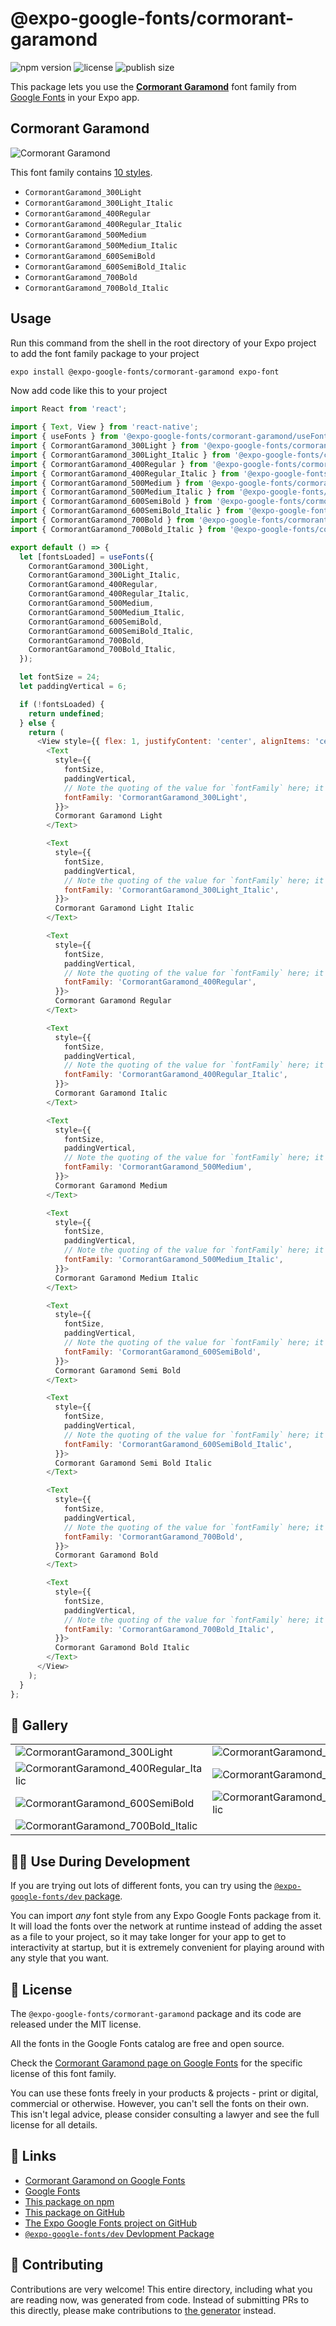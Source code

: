 # @expo-google-fonts/cormorant-garamond

![npm version](https://flat.badgen.net/npm/v/@expo-google-fonts/cormorant-garamond)
![license](https://flat.badgen.net/github/license/expo/google-fonts)
![publish size](https://flat.badgen.net/packagephobia/install/@expo-google-fonts/cormorant-garamond)

This package lets you use the [**Cormorant Garamond**](https://fonts.google.com/specimen/Cormorant+Garamond) font family from [Google Fonts](https://fonts.google.com/) in your Expo app.

## Cormorant Garamond

![Cormorant Garamond](./font-family.png)

This font family contains [10 styles](#-gallery).

- `CormorantGaramond_300Light`
- `CormorantGaramond_300Light_Italic`
- `CormorantGaramond_400Regular`
- `CormorantGaramond_400Regular_Italic`
- `CormorantGaramond_500Medium`
- `CormorantGaramond_500Medium_Italic`
- `CormorantGaramond_600SemiBold`
- `CormorantGaramond_600SemiBold_Italic`
- `CormorantGaramond_700Bold`
- `CormorantGaramond_700Bold_Italic`

## Usage

Run this command from the shell in the root directory of your Expo project to add the font family package to your project
```sh
expo install @expo-google-fonts/cormorant-garamond expo-font
```

Now add code like this to your project
```js
import React from 'react';

import { Text, View } from 'react-native';
import { useFonts } from '@expo-google-fonts/cormorant-garamond/useFonts';
import { CormorantGaramond_300Light } from '@expo-google-fonts/cormorant-garamond/300Light';
import { CormorantGaramond_300Light_Italic } from '@expo-google-fonts/cormorant-garamond/300Light_Italic';
import { CormorantGaramond_400Regular } from '@expo-google-fonts/cormorant-garamond/400Regular';
import { CormorantGaramond_400Regular_Italic } from '@expo-google-fonts/cormorant-garamond/400Regular_Italic';
import { CormorantGaramond_500Medium } from '@expo-google-fonts/cormorant-garamond/500Medium';
import { CormorantGaramond_500Medium_Italic } from '@expo-google-fonts/cormorant-garamond/500Medium_Italic';
import { CormorantGaramond_600SemiBold } from '@expo-google-fonts/cormorant-garamond/600SemiBold';
import { CormorantGaramond_600SemiBold_Italic } from '@expo-google-fonts/cormorant-garamond/600SemiBold_Italic';
import { CormorantGaramond_700Bold } from '@expo-google-fonts/cormorant-garamond/700Bold';
import { CormorantGaramond_700Bold_Italic } from '@expo-google-fonts/cormorant-garamond/700Bold_Italic';

export default () => {
  let [fontsLoaded] = useFonts({
    CormorantGaramond_300Light,
    CormorantGaramond_300Light_Italic,
    CormorantGaramond_400Regular,
    CormorantGaramond_400Regular_Italic,
    CormorantGaramond_500Medium,
    CormorantGaramond_500Medium_Italic,
    CormorantGaramond_600SemiBold,
    CormorantGaramond_600SemiBold_Italic,
    CormorantGaramond_700Bold,
    CormorantGaramond_700Bold_Italic,
  });

  let fontSize = 24;
  let paddingVertical = 6;

  if (!fontsLoaded) {
    return undefined;
  } else {
    return (
      <View style={{ flex: 1, justifyContent: 'center', alignItems: 'center' }}>
        <Text
          style={{
            fontSize,
            paddingVertical,
            // Note the quoting of the value for `fontFamily` here; it expects a string!
            fontFamily: 'CormorantGaramond_300Light',
          }}>
          Cormorant Garamond Light
        </Text>

        <Text
          style={{
            fontSize,
            paddingVertical,
            // Note the quoting of the value for `fontFamily` here; it expects a string!
            fontFamily: 'CormorantGaramond_300Light_Italic',
          }}>
          Cormorant Garamond Light Italic
        </Text>

        <Text
          style={{
            fontSize,
            paddingVertical,
            // Note the quoting of the value for `fontFamily` here; it expects a string!
            fontFamily: 'CormorantGaramond_400Regular',
          }}>
          Cormorant Garamond Regular
        </Text>

        <Text
          style={{
            fontSize,
            paddingVertical,
            // Note the quoting of the value for `fontFamily` here; it expects a string!
            fontFamily: 'CormorantGaramond_400Regular_Italic',
          }}>
          Cormorant Garamond Italic
        </Text>

        <Text
          style={{
            fontSize,
            paddingVertical,
            // Note the quoting of the value for `fontFamily` here; it expects a string!
            fontFamily: 'CormorantGaramond_500Medium',
          }}>
          Cormorant Garamond Medium
        </Text>

        <Text
          style={{
            fontSize,
            paddingVertical,
            // Note the quoting of the value for `fontFamily` here; it expects a string!
            fontFamily: 'CormorantGaramond_500Medium_Italic',
          }}>
          Cormorant Garamond Medium Italic
        </Text>

        <Text
          style={{
            fontSize,
            paddingVertical,
            // Note the quoting of the value for `fontFamily` here; it expects a string!
            fontFamily: 'CormorantGaramond_600SemiBold',
          }}>
          Cormorant Garamond Semi Bold
        </Text>

        <Text
          style={{
            fontSize,
            paddingVertical,
            // Note the quoting of the value for `fontFamily` here; it expects a string!
            fontFamily: 'CormorantGaramond_600SemiBold_Italic',
          }}>
          Cormorant Garamond Semi Bold Italic
        </Text>

        <Text
          style={{
            fontSize,
            paddingVertical,
            // Note the quoting of the value for `fontFamily` here; it expects a string!
            fontFamily: 'CormorantGaramond_700Bold',
          }}>
          Cormorant Garamond Bold
        </Text>

        <Text
          style={{
            fontSize,
            paddingVertical,
            // Note the quoting of the value for `fontFamily` here; it expects a string!
            fontFamily: 'CormorantGaramond_700Bold_Italic',
          }}>
          Cormorant Garamond Bold Italic
        </Text>
      </View>
    );
  }
};

```

## 🔡 Gallery


||||
|-|-|-|
|![CormorantGaramond_300Light](./CormorantGaramond_300Light.ttf.png)|![CormorantGaramond_300Light_Italic](./CormorantGaramond_300Light_Italic.ttf.png)|![CormorantGaramond_400Regular](./CormorantGaramond_400Regular.ttf.png)||
|![CormorantGaramond_400Regular_Italic](./CormorantGaramond_400Regular_Italic.ttf.png)|![CormorantGaramond_500Medium](./CormorantGaramond_500Medium.ttf.png)|![CormorantGaramond_500Medium_Italic](./CormorantGaramond_500Medium_Italic.ttf.png)||
|![CormorantGaramond_600SemiBold](./CormorantGaramond_600SemiBold.ttf.png)|![CormorantGaramond_600SemiBold_Italic](./CormorantGaramond_600SemiBold_Italic.ttf.png)|![CormorantGaramond_700Bold](./CormorantGaramond_700Bold.ttf.png)||
|![CormorantGaramond_700Bold_Italic](./CormorantGaramond_700Bold_Italic.ttf.png)||||


## 👩‍💻 Use During Development

If you are trying out lots of different fonts, you can try using the [`@expo-google-fonts/dev` package](https://github.com/expo/google-fonts/tree/master/font-packages/dev#readme).

You can import *any* font style from any Expo Google Fonts package from it. It will load the fonts
over the network at runtime instead of adding the asset as a file to your project, so it may take longer
for your app to get to interactivity at startup, but it is extremely convenient
for playing around with any style that you want.

## 📖 License

The `@expo-google-fonts/cormorant-garamond` package and its code are released under the MIT license.

All the fonts in the Google Fonts catalog are free and open source.

Check the [Cormorant Garamond page on Google Fonts](https://fonts.google.com/specimen/Cormorant+Garamond) for the specific license of this font family.

You can use these fonts freely in your products & projects - print or digital, commercial or otherwise. However, you can't sell the fonts on their own. This isn't legal advice, please consider consulting a lawyer and see the full license for all details.

## 🔗 Links

- [Cormorant Garamond on Google Fonts](https://fonts.google.com/specimen/Cormorant+Garamond)
- [Google Fonts](https://fonts.google.com/)
- [This package on npm](https://www.npmjs.com/package/@expo-google-fonts/cormorant-garamond)
- [This package on GitHub](https://github.com/expo/google-fonts/tree/master/font-packages/cormorant-garamond)
- [The Expo Google Fonts project on GitHub](https://github.com/expo/google-fonts)
- [`@expo-google-fonts/dev` Devlopment Package](https://github.com/expo/google-fonts/tree/master/font-packages/dev)

## 🤝 Contributing

Contributions are very welcome! This entire directory, including what you are reading now, was generated from code. Instead of submitting PRs to this directly, please make contributions to [the generator](https://github.com/expo/google-fonts/tree/master/packages/generator) instead.

